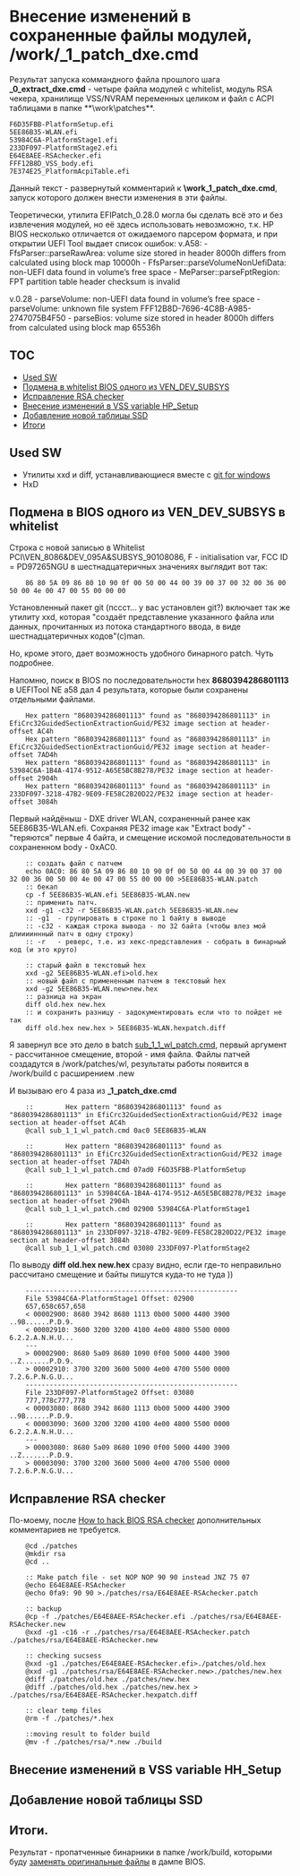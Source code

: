
# Внесение изменений в сохраненные файлы модулей, /work/_1_patch_dxe.cmd

Результат запуска коммандного файла прошлого шага **_0_extract_dxe.cmd** - четыре файла модулей с whitelist, модуль RSA чекера, хранилище VSS/NVRAM переменных целиком и файл с ACPI таблицами в папке **\work\patches\**.

	
	F6D35FBB-PlatformSetup.efi
	5EE86B35-WLAN.efi
	53984C6A-PlatformStage1.efi
	233DF097-PlatformStage2.efi
	E64E8AEE-RSAchecker.efi
	FFF12B8D_VSS_body.efi
	7E374E25_PlatformAcpiTable.efi

Данный текст - развернутый комментарий к **\work\_1_patch_dxe.cmd**, запуск которого должен внести изменения в эти файлы.

Теоретически, утилита EFIPatch_0.28.0 могла бы сделать всё это и без извлечения модулей, но её здесь использовать невозможно, т.к. HP BIOS несколько отличается от ожидаемого парсером формата, и при открытии UEFI Tool выдает список ошибок:
v.A58:
		- FfsParser::parseRawArea: volume size stored in header 8000h differs from calculated using block map 10000h
		- FfsParser::parseVolumeNonUefiData: non-UEFI data found in volume’s free space
		- MeParser::parseFptRegion: FPT partition table header checksum is invalid

v.0.28
		- parseVolume: non-UEFI data found in volume’s free space
		- parseVolume: unknown file system FFF12B8D-7696-4C8B-A985-2747075B4F50
		- parseBios: volume size stored in header 8000h differs from calculated using block map 65536h



## TOC

 - [Used SW](#used-sw)
 - [Подмена в whitelist BIOS одного из VEN_DEV_SUBSYS](#%D0%BF%D0%BE%D0%B4%D0%BC%D0%B5%D0%BD%D0%B0-%D0%B2-bios-%D0%BE%D0%B4%D0%BD%D0%BE%D0%B3%D0%BE-%D0%B8%D0%B7-ven_dev_subsys-%D0%B2-whitelist)
 - [Исправление RSA checker](#%D0%B8%D1%81%D0%BF%D1%80%D0%B0%D0%B2%D0%BB%D0%B5%D0%BD%D0%B8%D0%B5-rsa-checker)
 - [Внесение изменений в VSS variable HP_Setup](#%D0%B2%D0%BD%D0%B5%D1%81%D0%B5%D0%BD%D0%B8%D0%B5-%D0%B8%D0%B7%D0%BC%D0%B5%D0%BD%D0%B5%D0%BD%D0%B8%D0%B9-%D0%B2-vss-variable-hh_setup)
 - [Добавление новой таблицы SSD](#%D0%B4%D0%BE%D0%B1%D0%B0%D0%B2%D0%BB%D0%B5%D0%BD%D0%B8%D0%B5-%D0%BD%D0%BE%D0%B2%D0%BE%D0%B9-%D1%82%D0%B0%D0%B1%D0%BB%D0%B8%D1%86%D1%8B-ssd)
 - [Итоги](#%D0%B8%D1%82%D0%BE%D0%B3%D0%B8)



## Used SW

- Утилиты xxd и diff, устанавливающиеся вместе с [git for windows](https://git-scm.com/downloads)
- HxD


## Подмена в BIOS одного из VEN_DEV_SUBSYS в whitelist

Строка с новой записью в Whitelist PCI\VEN_8086&DEV_095A&SUBSYS_90108086, F - initialisation var, FCC ID = PD97265NGU в шестнадцатеричных значениях выглядит вот так:
		
		86 80 5A 09 86 80 10 90 0f 00 50 00 44 00 39 00 37 00 32 00 36 00 50 00 4e 00 47 00 55 00 00 00

Установленный пакет git (пссст... у вас установлен git?) включает так же утилиту xxd, которая "создаёт представление указанного файла или данных, прочитанных из потока стандартного ввода, в виде шестнадцатеричных кодов"(с)man. 

Но, кроме этого, дает возможность удобного бинарного patch. Чуть подробнее. 

Напомню, поиск в BIOS по последовательности hex **8680394286801113** в UEFITool NE a58 дал 4 результата, которые были сохранены отдельными файлами.

		Hex pattern "8680394286801113" found as "8680394286801113" in EfiCrc32GuidedSectionExtractionGuid/PE32 image section at header-offset AC4h
		Hex pattern "8680394286801113" found as "8680394286801113" in EfiCrc32GuidedSectionExtractionGuid/PE32 image section at header-offset 7AD4h
		Hex pattern "8680394286801113" found as "8680394286801113" in 53984C6A-1B4A-4174-9512-A65E5BC8B278/PE32 image section at header-offset 2904h
		Hex pattern "8680394286801113" found as "8680394286801113" in 233DF097-3218-47B2-9E09-FE58C2B20D22/PE32 image section at header-offset 3084h

Первый найдёныш - DXE driver WLAN, сохраненный ранее как 5EE86B35-WLAN.efi. Сохраняя PE32 image как "Extract body" - "теряются" первые 4 байта, и смещение искомой последовательности в сохраненном body - 0xAC0.

		:: создать файл с патчем
		echo 0AC0: 86 80 5A 09 86 80 10 90 0f 00 50 00 44 00 39 00 37 00 32 00 36 00 50 00 4e 00 47 00 55 00 00 00 >5EE86B35-WLAN.patch
		:: бекап
		cp -f 5EE86B35-WLAN.efi 5EE86B35-WLAN.new
		:: применить патч.
		xxd -g1 -c32 -r 5EE86B35-WLAN.patch 5EE86B35-WLAN.new
		:: -g1  - групировать в строке по 1 байту в выводе
		:: -c32 - каждая строка вывода - по 32 байта (чтобы влез мой длииииннный патч в одну строку)
		:: -r   - реверс, т.е. из хекс-представления - собрать в бинарный код (и это круто)

		:: старый файл в текстовый hex
		xxd -g2 5EE86B35-WLAN.efi>old.hex 
		:: новый файл с примененным патчем в текстовый hex
		xxd -g2 5EE86B35-WLAN.new>new.hex
		:: разница на экран
		diff old.hex new.hex 
		:: и сохранить разницу - задокументировать если что то пойдет не так
		diff old.hex new.hex > 5EE86B35-WLAN.hexpatch.diff
		
		

Я завернул все это дело в batch [sub_1_1_wl_patch.cmd](work/sub_1_1_wl_patch.cmd), первый аргумент - рассчитанное смещение, второй - имя файла. Файлы патчей создадутся в /work/patches/wl, результаты работы появится в /work/build с расширением .new

И вызываю его 4 раза из  **_1_patch_dxe.cmd**
 
		::        Hex pattern "8680394286801113" found as "8680394286801113" in EfiCrc32GuidedSectionExtractionGuid/PE32 image section at header-offset AC4h
		@call sub_1_1_wl_patch.cmd 0ac0 5EE86B35-WLAN

		::        Hex pattern "8680394286801113" found as "8680394286801113" in EfiCrc32GuidedSectionExtractionGuid/PE32 image section at header-offset 7AD4h
		@call sub_1_1_wl_patch.cmd 07ad0 F6D35FBB-PlatformSetup

		::        Hex pattern "8680394286801113" found as "8680394286801113" in 53984C6A-1B4A-4174-9512-A65E5BC8B278/PE32 image section at header-offset 2904h
		@call sub_1_1_wl_patch.cmd 02900 53984C6A-PlatformStage1

		::        Hex pattern "8680394286801113" found as "8680394286801113" in 233DF097-3218-47B2-9E09-FE58C2B20D22/PE32 image section at header-offset 3084h
		@call sub_1_1_wl_patch.cmd 03080 233DF097-PlatformStage2		
 
 
 
По выводу **diff old.hex new.hex** сразу видно, если где-то неправильно рассчитано смещение и байты пишутся куда-то не туда ))

		-----------------------------------------------------
		File 53984C6A-PlatformStage1 Offset: 02900
		657,658c657,658
		< 00002900: 8680 3942 8680 1113 0b00 5000 4400 3900  ..9B......P.D.9.
		< 00002910: 3600 3200 3200 4100 4e00 4800 5500 0000  6.2.2.A.N.H.U...
		---
		> 00002900: 8680 5a09 8680 1090 0f00 5000 4400 3900  ..Z.......P.D.9.
		> 00002910: 3700 3200 3600 5000 4e00 4700 5500 0000  7.2.6.P.N.G.U...
		-----------------------------------------------------
		File 233DF097-PlatformStage2 Offset: 03080
		777,778c777,778
		< 00003080: 8680 3942 8680 1113 0b00 5000 4400 3900  ..9B......P.D.9.
		< 00003090: 3600 3200 3200 4100 4e00 4800 5500 0000  6.2.2.A.N.H.U...
		---
		> 00003080: 8680 5a09 8680 1090 0f00 5000 4400 3900  ..Z.......P.D.9.
		> 00003090: 3700 3200 3600 5000 4e00 4700 5500 0000  7.2.6.P.N.G.U...
 
 
 
## Исправление RSA checker

По-моему, после [How to hack BIOS RSA checker](hack_rsa.md) дополнительных комментариев не требуется.

		@cd ./patches
		@mkdir rsa
		@cd ..

		:: Make patch file - set NOP NOP 90 90 instead JNZ 75 07
		@echo E64E8AEE-RSAchecker
		@echo 0fa9: 90 90 >./patches/rsa/E64E8AEE-RSAchecker.patch

		:: backup
		@cp -f ./patches/E64E8AEE-RSAchecker.efi ./patches/rsa/E64E8AEE-RSAchecker.new
		@xxd -g1 -c16 -r ./patches/rsa/E64E8AEE-RSAchecker.patch ./patches/rsa/E64E8AEE-RSAchecker.new

		:: checking sucsess
		@xxd -g1 ./patches/E64E8AEE-RSAchecker.efi>./patches/old.hex
		@xxd -g1 ./patches/rsa/E64E8AEE-RSAchecker.new>./patches/new.hex
		@diff ./patches/old.hex ./patches/new.hex 
		@diff ./patches/old.hex ./patches/new.hex > ./patches/rsa/E64E8AEE-RSAchecker.hexpatch.diff

		:: clear temp files
		@rm -f ./patches/*.hex

		::moving result to folder build
		@mv -f ./patches/rsa/*.new ./build



## Внесение изменений в VSS variable HH_Setup



## Добавление новой таблицы SSD


## Итоги.

Результат - пропатченные бинарники в папке /work/build, которыми буду [заменять оригинальные файлы]() в дампе BIOS.











